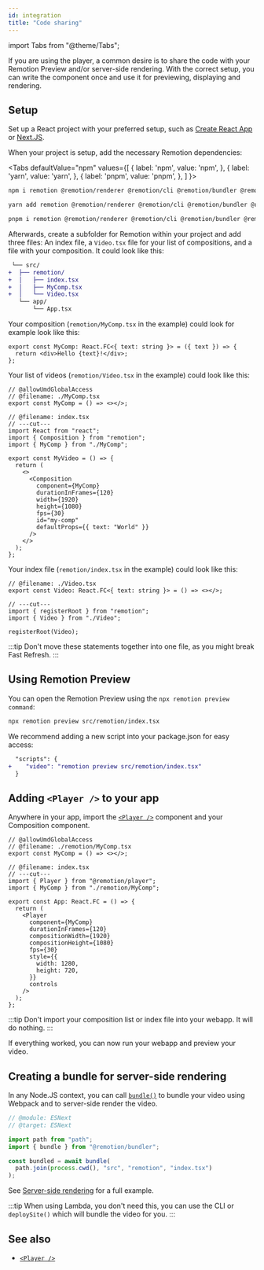 ```yaml
---
id: integration
title: "Code sharing"
---
```


import Tabs from "@theme/Tabs";

If you are using the player, a common desire is to share the code with your Remotion Preview and/or server-side rendering. With the correct setup, you can write the component once and use it for previewing, displaying and rendering.

## Setup

Set up a React project with your preferred setup, such as [Create React App](https://reactjs.org/docs/create-a-new-react-app.html) or [Next.JS](https://nextjs.org/learn/basics/create-nextjs-app/setup).

When your project is setup, add the necessary Remotion dependencies:

<Tabs
defaultValue="npm"
values={[
{ label: 'npm', value: 'npm', },
{ label: 'yarn', value: 'yarn', },
{ label: 'pnpm', value: 'pnpm', },
]
}>
<TabItem value="npm">

```bash
npm i remotion @remotion/renderer @remotion/cli @remotion/bundler @remotion/player
```

  </TabItem>

  <TabItem value="yarn">

```bash
yarn add remotion @remotion/renderer @remotion/cli @remotion/bundler @remotion/player
```

  </TabItem>
  <TabItem value="pnpm">

```bash
pnpm i remotion @remotion/renderer @remotion/cli @remotion/bundler @remotion/player
```

  </TabItem>
</Tabs>

Afterwards, create a subfolder for Remotion within your project and add three files: An index file, a `Video.tsx` file for your list of compositions, and a file with your composition. It could look like this:

```diff
 └── src/
+  ├── remotion/
+  │   ├── index.tsx
+  │   ├── MyComp.tsx
+  │   └── Video.tsx
   └── app/
       └── App.tsx
```

Your composition (`remotion/MyComp.tsx` in the example) could look for example look like this:

```tsx twoslash
export const MyComp: React.FC<{ text: string }> = ({ text }) => {
  return <div>Hello {text}!</div>;
};
```

Your list of videos (`remotion/Video.tsx` in the example) could look like this:

```tsx twoslash
// @allowUmdGlobalAccess
// @filename: ./MyComp.tsx
export const MyComp = () => <></>;

// @filename: index.tsx
// ---cut---
import React from "react";
import { Composition } from "remotion";
import { MyComp } from "./MyComp";

export const MyVideo = () => {
  return (
    <>
      <Composition
        component={MyComp}
        durationInFrames={120}
        width={1920}
        height={1080}
        fps={30}
        id="my-comp"
        defaultProps={{ text: "World" }}
      />
    </>
  );
};
```

Your index file (`remotion/index.tsx` in the example) could look like this:

```tsx twoslash
// @filename: ./Video.tsx
export const Video: React.FC<{ text: string }> = () => <></>;

// ---cut---
import { registerRoot } from "remotion";
import { Video } from "./Video";

registerRoot(Video);
```

:::tip
Don't move these statements together into one file, as you might break Fast Refresh.
:::

## Using Remotion Preview

You can open the Remotion Preview using the `npx remotion preview command`:

```bash
npx remotion preview src/remotion/index.tsx
```

We recommend adding a new script into your package.json for easy access:

```diff
  "scripts": {
+    "video": "remotion preview src/remotion/index.tsx"
  }
```

## Adding `<Player />` to your app

Anywhere in your app, import the [`<Player />`](/docs/player) component and your Composition component.

```tsx twoslash
// @allowUmdGlobalAccess
// @filename: ./remotion/MyComp.tsx
export const MyComp = () => <></>;

// @filename: index.tsx
// ---cut---
import { Player } from "@remotion/player";
import { MyComp } from "./remotion/MyComp";

export const App: React.FC = () => {
  return (
    <Player
      component={MyComp}
      durationInFrames={120}
      compositionWidth={1920}
      compositionHeight={1080}
      fps={30}
      style={{
        width: 1280,
        height: 720,
      }}
      controls
    />
  );
};
```

:::tip
Don't import your composition list or index file into your webapp. It will do nothing.
:::

If everything worked, you can now run your webapp and preview your video.

## Creating a bundle for server-side rendering

In any Node.JS context, you can call [`bundle()`](/docs/bundle) to bundle your video using Webpack and to server-side render the video.

```ts twoslash title="server.tsx"
// @module: ESNext
// @target: ESNext

import path from "path";
import { bundle } from "@remotion/bundler";

const bundled = await bundle(
  path.join(process.cwd(), "src", "remotion", "index.tsx")
);
```

See [Server-side rendering](/docs/ssr) for a full example.

:::tip
When using Lambda, you don't need this, you can use the CLI or `deploySite()` which will bundle the video for you.
:::

## See also

- [`<Player />`](/docs/player)
